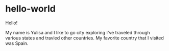 # hello-world

Hello!

My name is Yulisa and I like to go city exploring 
I've traveled through various states and travled other countries.
My favorite country that I visited was Spain.
